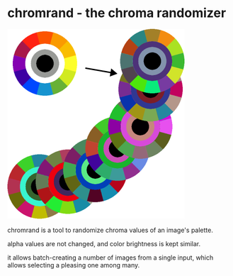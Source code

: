 chromrand - the chroma randomizer
=================================

<img src="https://github.com/dpiegdon/chromrand/blob/main/.example.png">

chromrand is a tool to randomize chroma values of an image's palette.

alpha values are not changed, and color brightness is kept similar.

it allows batch-creating a number of images from a single input,
which allows selecting a pleasing one among many.

